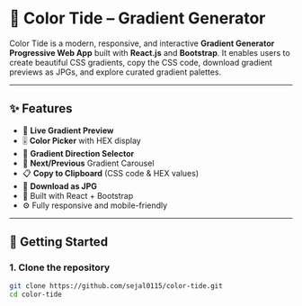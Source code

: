 # 🌈 Color Tide – Gradient Generator

Color Tide is a modern, responsive, and interactive **Gradient Generator Progressive Web App** built with **React.js** and **Bootstrap**. It enables users to create beautiful CSS gradients, copy the CSS code, download gradient previews as JPGs, and explore curated gradient palettes.

---

## ✨ Features

- 🎨 **Live Gradient Preview**
- 🎚️ **Color Picker** with HEX display
- 🔁 **Gradient Direction Selector**
- 🧭 **Next/Previous** Gradient Carousel
- 📋 **Copy to Clipboard** (CSS code & HEX values)
- 💾 **Download as JPG**
- 🚀 Built with React + Bootstrap
- ⚙️ Fully responsive and mobile-friendly

---

## 🚀 Getting Started

### 1. Clone the repository

```bash
git clone https://github.com/sejal0115/color-tide.git
cd color-tide
